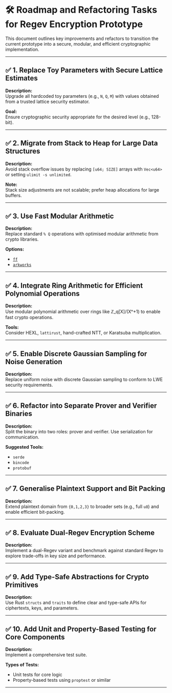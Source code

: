 # 🛠️ Roadmap and Refactoring Tasks for Regev Encryption Prototype

This document outlines key improvements and refactors to transition the current prototype into a secure, modular, and efficient cryptographic implementation.

---

## ✅ 1. Replace Toy Parameters with Secure Lattice Estimates
**Description:**  
Upgrade all hardcoded toy parameters (e.g., `N`, `Q`, `M`) with values obtained from a trusted lattice security estimator.

**Goal:**  
Ensure cryptographic security appropriate for the desired level (e.g., 128-bit).

---

## ✅ 2. Migrate from Stack to Heap for Large Data Structures
**Description:**  
Avoid stack overflow issues by replacing `[u64; SIZE]` arrays with `Vec<u64>` or setting `ulimit -s unlimited`.

**Note:**  
Stack size adjustments are not scalable; prefer heap allocations for large buffers.

---

## ✅ 3. Use Fast Modular Arithmetic
**Description:**  
Replace standard `% Q` operations with optimised modular arithmetic from crypto libraries.

**Options:**
- [`ff`](https://docs.rs/ff)
- [`arkworks`](https://github.com/arkworks-rs)

---

## ✅ 4. Integrate Ring Arithmetic for Efficient Polynomial Operations
**Description:**  
Use modular polynomial arithmetic over rings like ℤ_q[X]/(Xⁿ+1) to enable fast crypto operations.

**Tools:**  
Consider HEXL, `lattirust`, hand-crafted NTT, or Karatsuba multiplication.

---

## ✅ 5. Enable Discrete Gaussian Sampling for Noise Generation
**Description:**  
Replace uniform noise with discrete Gaussian sampling to conform to LWE security requirements.

---

## ✅ 6. Refactor into Separate Prover and Verifier Binaries
**Description:**  
Split the binary into two roles: prover and verifier. Use serialization for communication.

**Suggested Tools:**
- `serde`
- `bincode`
- `protobuf`

---

## ✅ 7. Generalise Plaintext Support and Bit Packing
**Description:**  
Extend plaintext domain from `{0,1,2,3}` to broader sets (e.g., full `u8`) and enable efficient bit-packing.

---

## ✅ 8. Evaluate Dual-Regev Encryption Scheme
**Description:**  
Implement a dual-Regev variant and benchmark against standard Regev to explore trade-offs in key size and performance.

---

## ✅ 9. Add Type-Safe Abstractions for Crypto Primitives
**Description:**  
Use Rust `structs` and `traits` to define clear and type-safe APIs for ciphertexts, keys, and parameters.

---

## ✅ 10. Add Unit and Property-Based Testing for Core Components
**Description:**  
Implement a comprehensive test suite.

**Types of Tests:**
- Unit tests for core logic
- Property-based tests using `proptest` or similar

---
